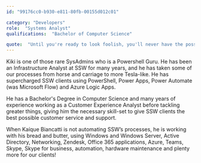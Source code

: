```yaml
---
id: "99176cc0-b930-e811-80fb-00155d012c01"

category: "Developers"
role:  "Systems Analyst"
qualifications:  "Bachelor of Computer Science"

quote:  "Until you're ready to look foolish, you'll never have the possibility of being great."
---
```


Kiki is one of those rare SysAdmins who is a Powershell Guru. He has been an Infrastructure Analyst at SSW for many years, and he has taken some of our processes from horse and carriage to more Tesla-like. He has supercharged SSW clients using PowerShell, Power Apps, Power Automate (was Microsoft Flow) and Azure Logic Apps. 
 
He has a Bachelor's Degree in Computer Science and many years of experience working as a Customer Experience Analyst before tackling greater things, giving him the necessary skill-set to give SSW clients the best possible customer service and support.
 
When Kaíque Biancatti is not automating SSW’s processes, he is working with his bread and butter, using Windows and Windows Server, Active Directory, Networking, Zendesk, Office 365 applications, Azure, Teams, Skype, Skype for business, automation, hardware maintenance and plenty more for our clients!  
